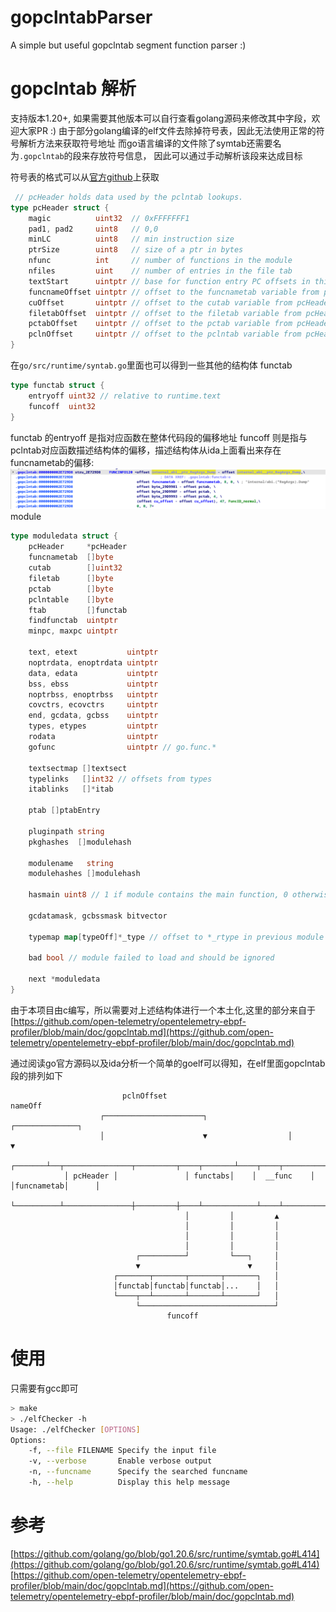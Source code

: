 # gopclntabParser
A simple but useful gopclntab segment function parser :)

# gopclntab 解析
支持版本1.20+, 如果需要其他版本可以自行查看golang源码来修改其中字段，欢迎大家PR :)
由于部分golang编译的elf文件去除掉符号表，因此无法使用正常的符号解析方法来获取符号地址
而go语言编译的文件除了symtab还需要名为`.gopclntab`的段来存放符号信息， 因此可以通过手动解析该段来达成目标

符号表的格式可以从[官方github](https://github.com/golang/go/blob/go1.20.6/src/runtime/symtab.go#L414)上获取

```go
 // pcHeader holds data used by the pclntab lookups.
type pcHeader struct {
	magic          uint32  // 0xFFFFFFF1
	pad1, pad2     uint8   // 0,0
	minLC          uint8   // min instruction size
	ptrSize        uint8   // size of a ptr in bytes
	nfunc          int     // number of functions in the module
	nfiles         uint    // number of entries in the file tab
	textStart      uintptr // base for function entry PC offsets in this module, equal to moduledata.text
	funcnameOffset uintptr // offset to the funcnametab variable from pcHeader
	cuOffset       uintptr // offset to the cutab variable from pcHeader
	filetabOffset  uintptr // offset to the filetab variable from pcHeader
	pctabOffset    uintptr // offset to the pctab variable from pcHeader
	pclnOffset     uintptr // offset to the pclntab variable from pcHeader
}
 ``` 


在`go/src/runtime/syntab.go`里面也可以得到一些其他的结构体
functab
```go
type functab struct {
	entryoff uint32 // relative to runtime.text
	funcoff  uint32
}
```

functab 的entryoff 是指对应函数在整体代码段的偏移地址
funcoff 则是指与pclntab对应函数描述结构体的偏移，描述结构体从ida上面看出来存在funcnametab的偏移:
![./img/funcInfo.png](./img/funcInfo.png) 
module
```go
type moduledata struct {
	pcHeader     *pcHeader
	funcnametab  []byte
	cutab        []uint32
	filetab      []byte
	pctab        []byte
	pclntable    []byte
	ftab         []functab
	findfunctab  uintptr
	minpc, maxpc uintptr

	text, etext           uintptr
	noptrdata, enoptrdata uintptr
	data, edata           uintptr
	bss, ebss             uintptr
	noptrbss, enoptrbss   uintptr
	covctrs, ecovctrs     uintptr
	end, gcdata, gcbss    uintptr
	types, etypes         uintptr
	rodata                uintptr
	gofunc                uintptr // go.func.*

	textsectmap []textsect
	typelinks   []int32 // offsets from types
	itablinks   []*itab

	ptab []ptabEntry

	pluginpath string
	pkghashes  []modulehash

	modulename   string
	modulehashes []modulehash

	hasmain uint8 // 1 if module contains the main function, 0 otherwise

	gcdatamask, gcbssmask bitvector

	typemap map[typeOff]*_type // offset to *_rtype in previous module

	bad bool // module failed to load and should be ignored

	next *moduledata
}
```

由于本项目由c编写，所以需要对上述结构体进行一个本土化,这里的部分来自于[https://github.com/open-telemetry/opentelemetry-ebpf-profiler/blob/main/doc/gopclntab.md](https://github.com/open-telemetry/opentelemetry-ebpf-profiler/blob/main/doc/gopclntab.md)


通过阅读go官方源码以及ida分析一个简单的goelf可以得知，在elf里面gopclntab段的排列如下

                             pclnOffset                                nameOff
                        ┌──────────────────────┐                  ┌──────────────┐
                        │                      ▼                  │              ▼
                ┌───────┴──┬───────────────┬─────────┬────┬───────┴────┬────┬───────────┬──────┐
                │ pcHeader │               │ functabs│    │  __func    │    │funcnametab│      │
                └──────────┴───────────────┼─────────┼────┴────────────┴────┴───────────┴──────┘
                                           │         │         ▲
                                           │         │         │
                                           │         │         │
                                           │         │         │
                                ┌──────────┘         └───┐     │
                                ▼                        ▼     │
                           ┌───────┬───────┬───────┬───────┐   │
                           │functab│functab│functab│...    │   │
                           └────┬──┴───────┴───────┴───────┘   │
                                └──────────────────────────────┘
                                       funcoff


# 使用
只需要有gcc即可
```sh
> make
> ./elfChecker -h
Usage: ./elfChecker [OPTIONS]
Options:
	-f, --file FILENAME	Specify the input file
	-v, --verbose      	Enable verbose output
	-n, --funcname     	Specify the searched funcname
	-h, --help         	Display this help message
```





# 参考
[https://github.com/golang/go/blob/go1.20.6/src/runtime/symtab.go#L414](https://github.com/golang/go/blob/go1.20.6/src/runtime/symtab.go#L414) 
[https://github.com/open-telemetry/opentelemetry-ebpf-profiler/blob/main/doc/gopclntab.md](https://github.com/open-telemetry/opentelemetry-ebpf-profiler/blob/main/doc/gopclntab.md)

